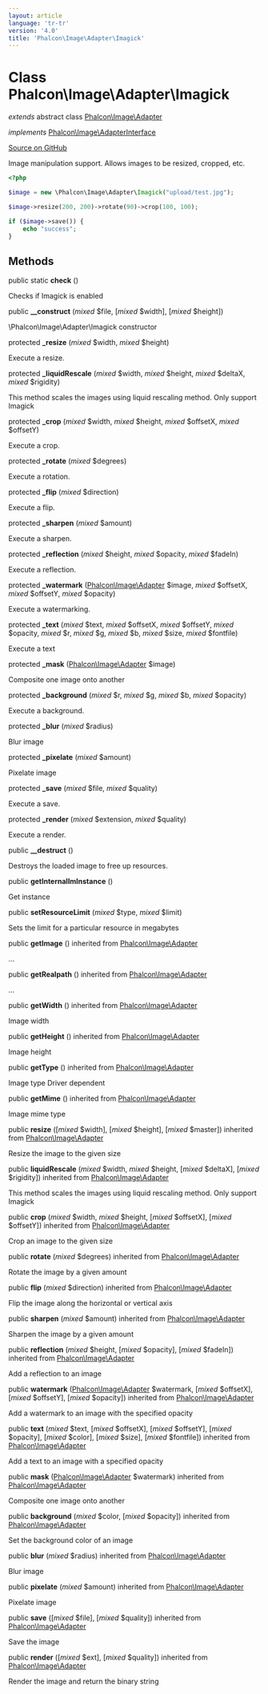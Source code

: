 ```yaml
---
layout: article
language: 'tr-tr'
version: '4.0'
title: 'Phalcon\Image\Adapter\Imagick'
---
```


# Class **Phalcon\Image\Adapter\Imagick**

*extends* abstract class [Phalcon\Image\Adapter](api/Phalcon_Image_Adapter)

*implements* [Phalcon\Image\AdapterInterface](api/Phalcon_Image_AdapterInterface)

<a href="https://github.com/phalcon/cphalcon/tree/v4.0.0/phalcon/image/adapter/imagick.zep" class="btn btn-default btn-sm">Source on GitHub</a>

Image manipulation support. Allows images to be resized, cropped, etc.

```php
<?php

$image = new \Phalcon\Image\Adapter\Imagick("upload/test.jpg");

$image->resize(200, 200)->rotate(90)->crop(100, 100);

if ($image->save()) {
    echo "success";
}

```

## Methods

public static **check** ()

Checks if Imagick is enabled

public **__construct** (*mixed* $file, [*mixed* $width], [*mixed* $height])

\Phalcon\Image\Adapter\Imagick constructor

protected **_resize** (*mixed* $width, *mixed* $height)

Execute a resize.

protected **_liquidRescale** (*mixed* $width, *mixed* $height, *mixed* $deltaX, *mixed* $rigidity)

This method scales the images using liquid rescaling method. Only support Imagick

protected **_crop** (*mixed* $width, *mixed* $height, *mixed* $offsetX, *mixed* $offsetY)

Execute a crop.

protected **_rotate** (*mixed* $degrees)

Execute a rotation.

protected **_flip** (*mixed* $direction)

Execute a flip.

protected **_sharpen** (*mixed* $amount)

Execute a sharpen.

protected **_reflection** (*mixed* $height, *mixed* $opacity, *mixed* $fadeIn)

Execute a reflection.

protected **_watermark** ([Phalcon\Image\Adapter](api/Phalcon_Image_Adapter) $image, *mixed* $offsetX, *mixed* $offsetY, *mixed* $opacity)

Execute a watermarking.

protected **_text** (*mixed* $text, *mixed* $offsetX, *mixed* $offsetY, *mixed* $opacity, *mixed* $r, *mixed* $g, *mixed* $b, *mixed* $size, *mixed* $fontfile)

Execute a text

protected **_mask** ([Phalcon\Image\Adapter](api/Phalcon_Image_Adapter) $image)

Composite one image onto another

protected **_background** (*mixed* $r, *mixed* $g, *mixed* $b, *mixed* $opacity)

Execute a background.

protected **_blur** (*mixed* $radius)

Blur image

protected **_pixelate** (*mixed* $amount)

Pixelate image

protected **_save** (*mixed* $file, *mixed* $quality)

Execute a save.

protected **_render** (*mixed* $extension, *mixed* $quality)

Execute a render.

public **__destruct** ()

Destroys the loaded image to free up resources.

public **getInternalImInstance** ()

Get instance

public **setResourceLimit** (*mixed* $type, *mixed* $limit)

Sets the limit for a particular resource in megabytes

public **getImage** () inherited from [Phalcon\Image\Adapter](api/Phalcon_Image_Adapter)

...

public **getRealpath** () inherited from [Phalcon\Image\Adapter](api/Phalcon_Image_Adapter)

...

public **getWidth** () inherited from [Phalcon\Image\Adapter](api/Phalcon_Image_Adapter)

Image width

public **getHeight** () inherited from [Phalcon\Image\Adapter](api/Phalcon_Image_Adapter)

Image height

public **getType** () inherited from [Phalcon\Image\Adapter](api/Phalcon_Image_Adapter)

Image type Driver dependent

public **getMime** () inherited from [Phalcon\Image\Adapter](api/Phalcon_Image_Adapter)

Image mime type

public **resize** ([*mixed* $width], [*mixed* $height], [*mixed* $master]) inherited from [Phalcon\Image\Adapter](api/Phalcon_Image_Adapter)

Resize the image to the given size

public **liquidRescale** (*mixed* $width, *mixed* $height, [*mixed* $deltaX], [*mixed* $rigidity]) inherited from [Phalcon\Image\Adapter](api/Phalcon_Image_Adapter)

This method scales the images using liquid rescaling method. Only support Imagick

public **crop** (*mixed* $width, *mixed* $height, [*mixed* $offsetX], [*mixed* $offsetY]) inherited from [Phalcon\Image\Adapter](api/Phalcon_Image_Adapter)

Crop an image to the given size

public **rotate** (*mixed* $degrees) inherited from [Phalcon\Image\Adapter](api/Phalcon_Image_Adapter)

Rotate the image by a given amount

public **flip** (*mixed* $direction) inherited from [Phalcon\Image\Adapter](api/Phalcon_Image_Adapter)

Flip the image along the horizontal or vertical axis

public **sharpen** (*mixed* $amount) inherited from [Phalcon\Image\Adapter](api/Phalcon_Image_Adapter)

Sharpen the image by a given amount

public **reflection** (*mixed* $height, [*mixed* $opacity], [*mixed* $fadeIn]) inherited from [Phalcon\Image\Adapter](api/Phalcon_Image_Adapter)

Add a reflection to an image

public **watermark** ([Phalcon\Image\Adapter](api/Phalcon_Image_Adapter) $watermark, [*mixed* $offsetX], [*mixed* $offsetY], [*mixed* $opacity]) inherited from [Phalcon\Image\Adapter](api/Phalcon_Image_Adapter)

Add a watermark to an image with the specified opacity

public **text** (*mixed* $text, [*mixed* $offsetX], [*mixed* $offsetY], [*mixed* $opacity], [*mixed* $color], [*mixed* $size], [*mixed* $fontfile]) inherited from [Phalcon\Image\Adapter](api/Phalcon_Image_Adapter)

Add a text to an image with a specified opacity

public **mask** ([Phalcon\Image\Adapter](api/Phalcon_Image_Adapter) $watermark) inherited from [Phalcon\Image\Adapter](api/Phalcon_Image_Adapter)

Composite one image onto another

public **background** (*mixed* $color, [*mixed* $opacity]) inherited from [Phalcon\Image\Adapter](api/Phalcon_Image_Adapter)

Set the background color of an image

public **blur** (*mixed* $radius) inherited from [Phalcon\Image\Adapter](api/Phalcon_Image_Adapter)

Blur image

public **pixelate** (*mixed* $amount) inherited from [Phalcon\Image\Adapter](api/Phalcon_Image_Adapter)

Pixelate image

public **save** ([*mixed* $file], [*mixed* $quality]) inherited from [Phalcon\Image\Adapter](api/Phalcon_Image_Adapter)

Save the image

public **render** ([*mixed* $ext], [*mixed* $quality]) inherited from [Phalcon\Image\Adapter](api/Phalcon_Image_Adapter)

Render the image and return the binary string